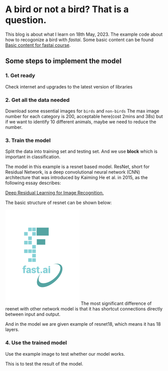 # A bird or not a bird? That is a question.
This blog is about what I learn on 18th May, 2023. The example code about how to recogonize a bird with *fastai*.
Some basic content can be found [Basic content for fastai course](https://www.fast.ai/posts/2020-01-16-fast_template.html).
## Some steps to implement the model
### 1. Get ready
Check internet and upgrades to the latest version of libraries
### 2. Get all the data needed
Download some essential images for `birds` and `non-birds`
The max image number for each category is 200, acceptable here(cost 2mins and 38s) but if we want to identify 10 different animals, maybe we need to reduce the number.
### 3. Train the model
Split the data into training set and testing set. And we use **block** which is important in classification. 

The model in this example is a resnet based model. ResNet, short for Residual Network, is a deep convolutional neural network (CNN) architecture that was introduced by Kaiming He et al. in 2015, as the following essay describes:

[Deep Residual Learning for Image Recognition.](https://ieeexplore-ieee-org.ezproxy.library.uq.edu.au/stamp/stamp.jsp?tp=&arnumber=7780459)

The basic structure of resnet can be shown below:

![Image of fast.ai logo](images/logo.png)
The most significant difference of reenet with other network model is that it has shortcut connections directly between input and output.

And in the model we are given example of resnet18, which means it has 18 layers.
### 4. Use the trained model

Use the example image to test whether our model works.

This is to test the result of the model.
